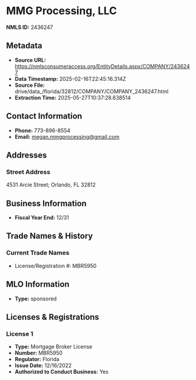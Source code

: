 # MMG Processing, LLC

**NMLS ID:** 2436247

## Metadata
- **Source URL:** https://nmlsconsumeraccess.org/EntityDetails.aspx/COMPANY/2436247
- **Data Timestamp:** 2025-02-16T22:45:16.314Z
- **Source File:** drive/data_/florida/32812/COMPANY/COMPANY_2436247.html
- **Extraction Time:** 2025-05-27T10:37:28.638514

## Contact Information
- **Phone:** 773-896-8554
- **Email:** megan.mmgprocessing@gmail.com

## Addresses
### Street Address
4531 Arcie Street; Orlando, FL 32812

## Business Information
- **Fiscal Year End:** 12/31

## Trade Names & History
### Current Trade Names
- License/Registration #: MBR5950

## MLO Information
- **Type:** sponsored

## Licenses & Registrations

### License 1
- **Type:** Mortgage Broker License
- **Number:** MBR5950
- **Regulator:** Florida
- **Issue Date:** 12/16/2022
- **Authorized to Conduct Business:** Yes
